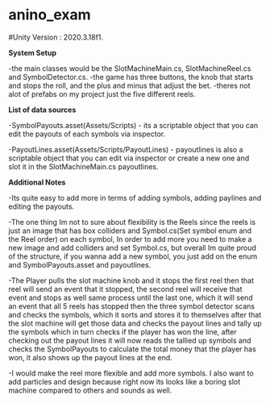 # anino_exam

#Unity Version : 2020.3.18f1.


**System Setup**

-the main classes would be the SlotMachineMain.cs, SlotMachineReel.cs and SymbolDetector.cs.
-the game has three buttons, the knob that starts and stops the roll, and the plus and minus that adjust the bet.
-theres not alot of prefabs on my project just the five different reels.


**List of data sources**

-SymbolPayouts.asset(Assets/Scripts) - its a scriptable object that you can edit the payouts of each symbols via inspector.

-PayoutLines.asset(Assets/Scripts/PayoutLines) - payoutlines is also a scriptable object that you can edit via inspector or create a new one and slot it in the SlotMachineMain.cs payoutlines.


**Additional Notes**

-Its quite easy to add more in terms of adding symbols, adding paylines and editing the payouts.

-The one thing Im not to sure about flexibility is the Reels since the reels is just an image that has box colliders and Symbol.cs(Set symbol enum and the Reel order) on each symbol, In order to add more you need to make a new image and add colliders and set Symbol.cs, but overall Im quite proud of the structure, if you wanna add a new symbol, you just add on the enum and SymbolPayouts.asset and payoutlines.

-The Player pulls the slot machine knob and it stops the first reel then that reel will send an event that it stopped, the second reel will receive that event and stops as well same process until the last one, which it will send an event that all 5 reels has stopped then the three symbol detector scans and checks the symbols, which it sorts and stores it to themselves after that the slot machine will get those data and checks the payout lines and tally up the symbols which in turn checks if the player has won the line, after checking out the payout lines it will now reads the tallied up symbols and checks the SymbolPayouts to calculate the total money that the player has won, it also shows up the payout lines at the end.

-I would make the reel more flexible and add more symbols. I also want to add particles and design because right now its looks like a boring slot machine compared to others and sounds as well.
